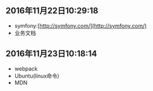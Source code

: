 ## 2016年11月22日10:29:18
- symfony:[http://symfony.com/](http://symfony.com/)
- 业务文档

## 2016年11月23日10:18:14
- webpack
- Ubuntu(linux命令)
- MDN